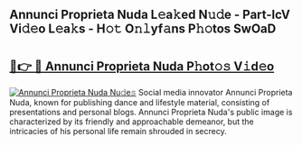 ## Annunci Proprieta Nuda L𝚎a𝚔ed N𝚞𝚍e - Part-lcV Vi𝚍𝚎o L𝚎a𝚔s - H𝚘𝚝 O𝚗𝚕yf𝚊ns P𝚑𝚘tos SwOaD

# <h2><a href="http://kfaa0o.oniu.top/?m=Annunci+Proprieta+Nuda">🔗👉 🔴 Annunci Proprieta Nuda P𝚑ot𝚘𝚜 V𝚒d𝚎o</a></h2>

[![Annunci Proprieta Nuda Nu𝚍e𝚜](https://i.imgur.com/0qMVB7G.gif)](http://kfaa0o.oniu.top/?m=Annunci+Proprieta+Nuda)
Social media innovator Annunci Proprieta Nuda, known for publishing dance and lifestyle material, consisting of presentations and personal blogs. Annunci Proprieta Nuda's public image is characterized by its friendly and approachable demeanor, but the intricacies of his personal life remain shrouded in secrecy.  
